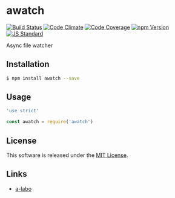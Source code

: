 awatch
==========

<!---
This file is generated by ape-tmpl. Do not update manually.
--->

<!-- Badge Start -->
<a name="badges"></a>

[![Build Status][bd_travis_shield_url]][bd_travis_url]
[![Code Climate][bd_codeclimate_shield_url]][bd_codeclimate_url]
[![Code Coverage][bd_codeclimate_coverage_shield_url]][bd_codeclimate_url]
[![npm Version][bd_npm_shield_url]][bd_npm_url]
[![JS Standard][bd_standard_shield_url]][bd_standard_url]

[bd_repo_url]: https://github.com/a-labo/awatch
[bd_travis_url]: http://travis-ci.org/a-labo/awatch
[bd_travis_shield_url]: http://img.shields.io/travis/a-labo/awatch.svg?style=flat
[bd_travis_com_url]: http://travis-ci.com/a-labo/awatch
[bd_travis_com_shield_url]: https://api.travis-ci.com/a-labo/awatch.svg?token=
[bd_license_url]: https://github.com/a-labo/awatch/blob/master/LICENSE
[bd_codeclimate_url]: http://codeclimate.com/github/a-labo/awatch
[bd_codeclimate_shield_url]: http://img.shields.io/codeclimate/github/a-labo/awatch.svg?style=flat
[bd_codeclimate_coverage_shield_url]: http://img.shields.io/codeclimate/coverage/github/a-labo/awatch.svg?style=flat
[bd_gemnasium_url]: https://gemnasium.com/a-labo/awatch
[bd_gemnasium_shield_url]: https://gemnasium.com/a-labo/awatch.svg
[bd_npm_url]: http://www.npmjs.org/package/awatch
[bd_npm_shield_url]: http://img.shields.io/npm/v/awatch.svg?style=flat
[bd_standard_url]: http://standardjs.com/
[bd_standard_shield_url]: https://img.shields.io/badge/code%20style-standard-brightgreen.svg

<!-- Badge End -->


<!-- Description Start -->
<a name="description"></a>

Async file watcher

<!-- Description End -->


<!-- Overview Start -->
<a name="overview"></a>



<!-- Overview End -->


<!-- Sections Start -->
<a name="sections"></a>

<!-- Section from "doc/guides/01.Installation.md.hbs" Start -->

<a name="section-doc-guides-01-installation-md"></a>

Installation
-----

```bash
$ npm install awatch --save
```


<!-- Section from "doc/guides/01.Installation.md.hbs" End -->

<!-- Section from "doc/guides/02.Usage.md.hbs" Start -->

<a name="section-doc-guides-02-usage-md"></a>

Usage
---------

```javascript
'use strict'

const awatch = require('awatch')

```


<!-- Section from "doc/guides/02.Usage.md.hbs" End -->


<!-- Sections Start -->


<!-- LICENSE Start -->
<a name="license"></a>

License
-------
This software is released under the [MIT License](https://github.com/a-labo/awatch/blob/master/LICENSE).

<!-- LICENSE End -->


<!-- Links Start -->
<a name="links"></a>

Links
------

+ [a-labo][a_labo_url]

[a_labo_url]: https://github.com/a-labo

<!-- Links End -->
